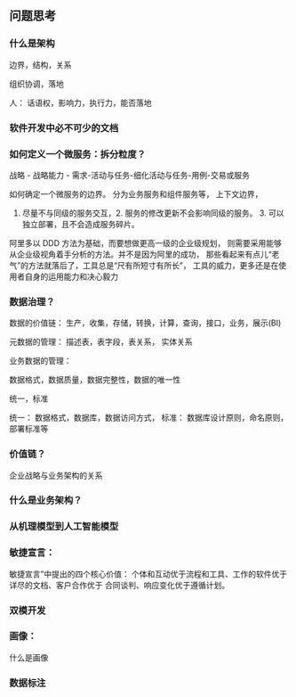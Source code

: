 ## 问题思考

###  什么是架构

边界，结构，关系

组织协调，落地

人： 话语权，影响力，执行力，能否落地

###  软件开发中必不可少的文档

### 如何定义一个微服务：拆分粒度？

战略 - 战略能力 - 需求-活动与任务-细化活动与任务-用例-交易或服务

如何确定一个微服务的边界。 分为业务服务和组件服务等，  上下文边界，
1. 尽量不与同级的服务交互，2. 服务的修改更新不会影响同级的服务。 3. 可以独立部署，且不会造成服务碎片。

阿里多以 DDD 方法为基础，而要想做更高一级的企业级规划，
则需要采用能够从企业级视角着手分析的方法。并不是因为阿里的成功，
那些看起来有点儿“老气”的方法就落后了，工具总是“尺有所短寸有所长”，
工具的威力，更多还是在使用者自身的运用能力和决心毅力

### 数据治理？

数据的价值链：  生产，收集，存储，转换，计算，查询，接口，业务，展示(BI)

元数据的管理：  描述表，表字段，表关系， 实体关系

业务数据的管理：

数据格式，数据质量，数据完整性，数据的唯一性

统一，标准

统一： 数据格式，数据库，数据访问方式，
标准： 数据库设计原则，命名原则，部署标准等

### 价值链？

企业战略与业务架构的关系

###  什么是业务架构？

###  从机理模型到人工智能模型

###  敏捷宣言：
敏捷宣言”中提出的四个核心价值：
个体和互动优于流程和工具、工作的软件优于详尽的文档、客户合作优于
合同谈判、响应变化优于遵循计划。

###  双模开发



### 画像：

什么是画像



### 数据标注